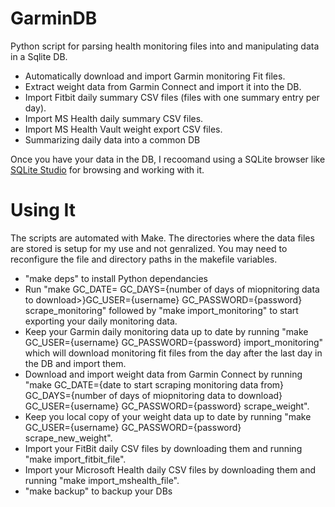 # GarminDB

Python script for parsing health monitoring files into and manipulating data in a Sqlite DB.

* Automatically download and import Garmin monitoring Fit files.
* Extract weight data from Garmin Connect and import it into the DB.
* Import Fitbit daily summary CSV files (files with one summary entry per day).
* Import MS Health daily summary CSV files.
* Import MS Health Vault weight export CSV files.
* Summarizing daily data into a common DB

Once you have your data in the DB, I recoomand using a SQLite browser like [SQLite Studio](http://sqlitestudio.pl) for browsing and working with it.

# Using It

The scripts are automated with Make. The directories where the data files are stored is setup for my use and not genralized. You may need to reconfigure the file and directory paths in the makefile variables.

* "make deps" to install Python dependancies
* Run "make GC_DATE=<date to start scraping monitoring data from> GC_DAYS={number of days of miopnitoring data to download>}GC_USER={username} GC_PASSWORD={password} scrape_monitoring" followed by "make import_monitoring" to start exporting your daily monitoring data.
* Keep your Garmin daily monitoring data up to date by running "make GC_USER={username} GC_PASSWORD={password} import_monitoring" which will download monitoring fit files from the day after the last day in the DB and import them.
* Download and import weight data from Garmin Connect by running "make GC_DATE={date to start scraping monitoring data from} GC_DAYS={number of days of miopnitoring data to download} GC_USER={username} GC_PASSWORD={password} scrape_weight".
* Keep you local copy of your weight data up to date by running "make GC_USER={username} GC_PASSWORD={password} scrape_new_weight".
* Import your FitBit daily CSV files by downloading them and running "make import_fitbit_file".
* Import your Microsoft Health daily CSV files by downloading them and running "make import_mshealth_file".
* "make backup" to backup your DBs
